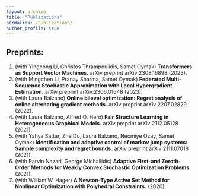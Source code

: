 ```yaml
---
layout: archive
title: "Publications"
permalink: /publications/
author_profile: true
---
```


<!-- {% if author.googlescholar %}
  You can also find my articles on <u><a href="{{author.googlescholar}}">my Google Scholar profile</a>.</u>
{% endif %}

{% include base_path %}

{% for post in site.publications reversed %}
  {% include archive-single.html %}
{% endfor %} -->

## Preprints: 

1. (with Yingcong Li, Christos Thrampoulidis, Samet Oymak) **Transformers as Support Vector Machines.** arXiv preprint arXiv:2308.16898 (2023).
2. (with Mingchen Li, Pranay Sharma, Samet Oymak) **Federated Multi-Sequence Stochastic Approximation with Local Hypergradient Estimation.** arXiv preprint arXiv:2306.01648 (2023).
3. (with Laura Balzano) **Online bilevel optimization: Regret analysis of online alternating gradient methods.** arXiv preprint arXiv:2207.02829 (2022).
4. (with Laura Balzano, Alfred O. Hero) **Fair Structure Learning in Heterogeneous Graphical Models.** arXiv preprint arXiv:2112.05128 (2021).
5. (with Yahya Sattar, Zhe Du, Laura Balzano, Necmiye Ozay, Samet Oymak) **Identification and adaptive control of markov jump systems: Sample complexity and regret bounds.** arXiv preprint arXiv:2111.07018 (2021).
6. (with Parvin Nazari, George Michailidis) **Adaptive First-and Zeroth-Order Methods for Weakly Convex Stochastic Optimization Problems.** (2021).
7. (with William W. Hager) **A Newton-Type Active Set Method for Nonlinear Optimization with Polyhedral Constraints.** (2020).
